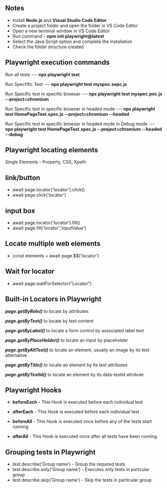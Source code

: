 Notes
------------------
* Install **Node.js** and **Visual Studio Code Editor**
* Create a project folder and open the folder in VS Code Editor
* Open a new terminal window in VS Code Editor
* Run command - **npm init playwright@latest**
* Select the Java Script option and complete the installation
* Check the folder structure created

Playwright execution commands
-----------------------------
Run all tests --- **npx playwright test**

Run Specfific Test --- **npx playwright test myspec.sepc.js**

Run Specific test in specific browser --- **npx playwright test myspec.pec.js --project=chromium**

Run Specific test in specific browser in headed mode --- **npx playwright test HomePageTest.spec.js --project=chromium --headed**

Run Specific test in specific browser in headed mode in Debug mode --- **npx playwright test HomePageTest.spec.js --project=chromium --headed --debug**

Playwright locating elements
---------------------------------
Single Elements - Property, CSS, Xpath

link/button
-------------
* await page.locator('locator').click()
* await page.click('locator')

input box
--------------
* await page.locator('locator').fill()
* await page.fill('locator','inputValue')

Locate multiple web elements
-----------------------------
* const elements = await page.$$('locator')

Wait for locator
------------------
* await page.waitForSelector("Locator")

Built-in Locators in Playwright
----------------------------------
***page.getByRole()*** to locate by attributes

***page.getByText()*** to locate by text content

***page.getByLabel()*** to locate a form control by associated label text

***page.getByPlaceHolder()*** to locate an input by placeholder

***page.getByAltText()*** to locate an element, usually an image by its text alternative

***page.getByTitle()*** to locate an element by its text attributes

***page.getByTestId()*** to locate an element by its data-testid attribute

Playwright Hooks
----------------
* **beforeEach** - This Hook is executed before each individual test
* **afterEach** - This Hook is executed before each individual test

* **beforeAll** - This Hook is executed once before any of the tests start running
* **afterAll** - This Hook is executed once after all tests have been running

Grouping tests in Playwright
----------------------------------
* test.describe('Group name') - Group the required tests
* test.describe.only('Group name') - Executes only tests in partcular group
* test.describe.skip('Group name') - Skip the tests in particular group